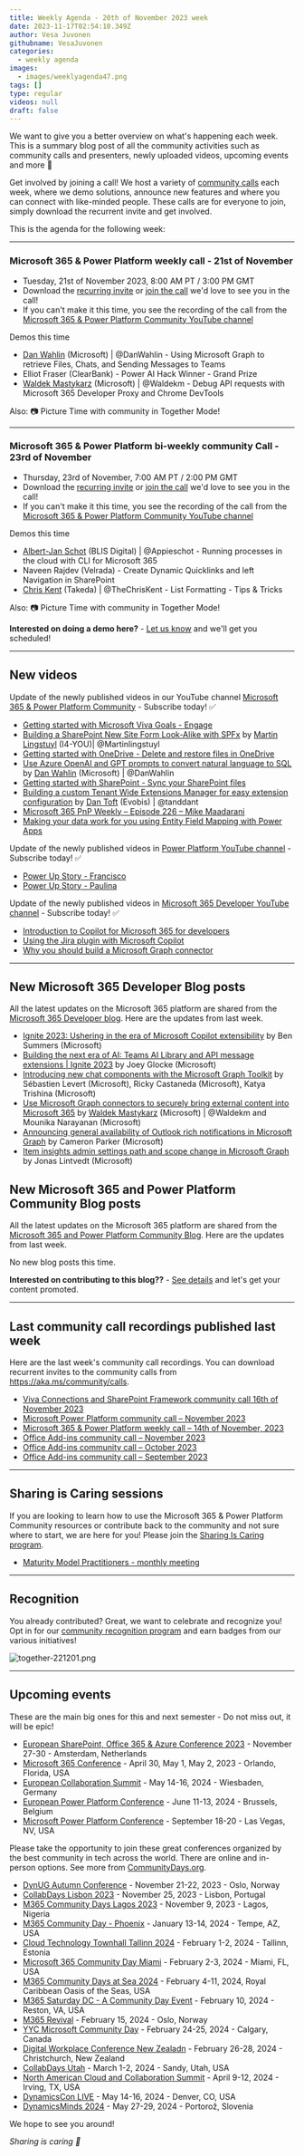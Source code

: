 ```yaml
---
title: Weekly Agenda - 20th of November 2023 week
date: 2023-11-17T02:54:10.349Z
author: Vesa Juvonen
githubname: VesaJuvonen
categories:
  - weekly agenda
images:
  - images/weeklyagenda47.png
tags: []
type: regular
videos: null
draft: false
---
```


We want to give you a better overview on what's happening each week. This is a summary blog post of all the community activities such as community calls and presenters, newly uploaded videos, upcoming events and more 🚀 

Get involved by joining a call! We host a variety of [community calls](https://aka.ms/community/calls) each week, where we demo solutions, announce new features and where you can connect with like-minded people. These calls are for everyone to join, simply download the recurrent invite and get involved.

This is the agenda for the following week:

---

### Microsoft 365 & Power Platform weekly call - 21st of November

* Tuesday, 21st of November 2023, 8:00 AM PT / 3:00 PM GMT
* Download the [recurring invite](https://aka.ms/m365-dev-call) or [join the call](https://aka.ms/m365-dev-call-join) we'd love to see you in the call!
* If you can't make it this time, you see the recording of the call from the [Microsoft 365 & Power Platform Community YouTube channel](https://www.youtube.com/playlist?list=PLR9nK3mnD-OUQOW86tT5dkCRQAVGY7DlH)

Demos this time

* [Dan Wahlin](https://twitter.com/DanWahlin) (Microsoft) | @DanWahlin - Using Microsoft Graph to retrieve Files, Chats, and Sending Messages to Teams
* Elliot Fraser (ClearBank) - Power AI Hack Winner - Grand Prize
* [Waldek Mastykarz](https://twitter.com/waldekm) (Microsoft) | @Waldekm - Debug API requests with Microsoft 365 Developer Proxy and Chrome DevTools

Also: 📷 Picture Time with community in Together Mode!

---

### Microsoft 365 & Power Platform bi-weekly community Call - 23rd of November

* Thursday, 23rd of November, 7:00 AM PT / 2:00 PM GMT
* Download the [recurring invite](https://aka.ms/spdev-sig-call) or [join the call](https://aka.ms/spdev-sig-call-join) we'd love to see you in the call!
* If you can't make it this time, you see the recording of the call from the [Microsoft 365 & Power Platform Community YouTube channel](https://www.youtube.com/watch?v=gAqUr9wa2_0&list=PLR9nK3mnD-OURfm5Ypu-wK52cxBv_gXCA)

Demos this time

* [Albert-Jan Schot](https://twitter.com/appieschot) (BLIS Digital) | @Appieschot - Running processes in the cloud with CLI for Microsoft 365
* Naveen Rajdev (Velrada) - Create Dynamic Quicklinks and left Navigation in SharePoint
* [Chris Kent](https://twitter.com/theChrisKent) (Takeda) | @TheChrisKent - List Formatting - Tips & Tricks

Also: 📷 Picture Time with community in Together Mode!

**Interested on doing a demo here?** - [Let us know](https://aka.ms/community/request/demo) and we'll get you scheduled!

---

## New videos 

Update of the newly published videos in our YouTube channel [Microsoft 365 & Power Platform Community](https://www.youtube.com/channel/UC_mKdhw-V6CeCM7gTo_Iy7w) - Subscribe today! ✅

* [Getting started with Microsoft Viva Goals - Engage](https://www.youtube.com/watch?v=YHhqTc2Ltis)
* [Building a SharePoint New Site Form Look-Alike with SPFx](https://www.youtube.com/watch?v=GOuCzp1ZpxE) by [Martin Lingstuyl](https://twitter.com/martinlingstuyl) (I4-YOU)| @Martinlingstuyl
* [Getting started with OneDrive - Delete and restore files in OneDrive](https://www.youtube.com/watch?v=PycVGYUWKa4)
* [Use Azure OpenAI and GPT prompts to convert natural language to SQL](https://www.youtube.com/watch?v=LChXBuyCAeo) by [Dan Wahlin](https://twitter.com/DanWahlin) (Microsoft) | @DanWahlin
* [Getting started with SharePoint - Sync your SharePoint files](https://www.youtube.com/watch?v=hTv9moLWYFY)
* [Building a custom Tenant Wide Extensions Manager for easy extension configuration](https://www.youtube.com/watch?v=gOGFo9Stnho) by [Dan Toft](tanddant) (Evobis) | @tanddant
* [Microsoft 365 PnP Weekly – Episode 226 – Mike Maadarani](https://www.youtube.com/watch?v=AfzbmwTWoDE)
* [Making your data work for you using Entity Field Mapping with Power Apps](https://www.youtube.com/watch?v=Hy2PVIPCkxg)


Update of the newly published videos in [Power Platform YouTube channel](https://www.youtube.com/@mspowerplatform) - Subscribe today! ✅

* [Power Up Story - Francisco](https://www.youtube.com/watch?v=UecCChS669c)
* [Power Up Story - Paulina](https://www.youtube.com/watch?v=z4JZXQ760WE)


Update of the newly published videos in [Microsoft 365 Developer YouTube channel](https://www.youtube.com/@Microsoft365Developer) - Subscribe today! ✅

* [Introduction to Copilot for Microsoft 365 for developers](https://www.youtube.com/watch?v=2OftQrc7PPQ)
* [Using the Jira plugin with Microsoft Copilot](https://www.youtube.com/watch?v=-7GgPqCewc8)
* [Why you should build a Microsoft Graph connector](https://www.youtube.com/watch?v=sD1HQtEM4uI)

---

## New Microsoft 365 Developer Blog posts

All the latest updates on the Microsoft 365 platform are shared from the [Microsoft 365 Developer blog](https://devblogs.microsoft.com/microsoft365dev/). Here are the updates from last week.

* [Ignite 2023: Ushering in the era of Microsoft Copilot extensibility](https://devblogs.microsoft.com/microsoft365dev/ignite-2023-ushering-in-the-era-of-microsoft-copilot-extensibility/) by Ben Summers (Microsoft)
* [Building the next era of AI: Teams AI Library and API message extensions | Ignite 2023](https://devblogs.microsoft.com/microsoft365dev/building-the-next-era-of-ai-teams-ai-library-and-api-message-extensions-ignite-2023/) by Joey Glocke (Microsoft)
* [Introducing new chat components with the Microsoft Graph Toolkit](https://devblogs.microsoft.com/microsoft365dev/introducing-new-chat-components-with-the-microsoft-graph-toolkit/) by Sébastien Levert (Microsoft), Ricky Castaneda (Microsoft), Katya Trishina (Microsoft)
* [Use Microsoft Graph connectors to securely bring external content into Microsoft 365](https://devblogs.microsoft.com/microsoft365dev/use-microsoft-graph-connectors-to-securely-bring-external-content-into-microsoft-365/) by [Waldek Mastykarz](https://twitter.com/waldekm) (Microsoft) | @Waldekm and Mounika Narayanan (Microsoft)
* [Announcing general availability of Outlook rich notifications in Microsoft Graph](https://devblogs.microsoft.com/microsoft365dev/announcing-general-availability-of-outlook-rich-notifications-in-microsoft-graph/) by Cameron Parker (Microsoft)
* [Item insights admin settings path and scope change in Microsoft Graph](https://devblogs.microsoft.com/microsoft365dev/item-insights-admin-settings-path-and-scope-change-in-microsoft-graph/) by Jonas Lintvedt (Microsoft)



## New Microsoft 365 and Power Platform Community Blog posts

All the latest updates on the Microsoft 365 platform are shared from the [Microsoft 365 and Power Platform Community Blog](https://pnp.github.io/blog/). Here are the updates from last week.

No new blog posts this time. 


**Interested on contributing to this blog??** - [See details](https://pnp.github.io/blog/post/contribute-blog/) and let's get your content promoted.

---

## Last community call recordings published last week

Here are the last week's community call recordings. You can download recurrent invites to the community calls from https://aka.ms/community/calls.

* [Viva Connections and SharePoint Framework community call 16th of November 2023](https://www.youtube.com/watch?v=n_rrVbZ4szU)
* [Microsoft Power Platform community call – November 2023](https://www.youtube.com/watch?v=79eu6eWCPT0)
* [Microsoft 365 & Power Platform weekly call – 14th of November, 2023](https://www.youtube.com/watch?v=q9laezIULGs)
* [Office Add-ins community call – November 2023](https://www.youtube.com/watch?v=2LeK8X9RElU)
* [Office Add-ins community call – October 2023](https://www.youtube.com/watch?v=c3aLpz3VEb4)
* [Office Add-ins community call – September 2023](https://www.youtube.com/watch?v=XNykp7pLXgI)

---

## Sharing is Caring sessions

If you are looking to learn how to use the Microsoft 365 & Power Platform Community resources or contribute back to the community and not sure where to start, we are here for you! Please join the [Sharing Is Caring program](https://pnp.github.io/sharing-is-caring/).

* [Maturity Model Practitioners - monthly meeting](https://aka.ms/mm4m365/invite)

---

## Recognition

You already contributed? Great, we want to celebrate and recognize you! Opt in for our [community recognition program](https://pnp.github.io/recognitionprogram/) and earn badges from our various initiatives! 

![together-221201.png](images/community-recognization-program.png)

---

## Upcoming events

These are the main big ones for this and next semester - Do not miss out, it will be epic!

* [European SharePoint, Office 365 & Azure Conference 2023](https://www.sharepointeurope.com/) - November 27-30 - Amsterdam, Netherlands
* [Microsoft 365 Conference](https://m365conf.com/#!/) - April 30, May 1, May 2, 2023 - Orlando, Florida, USA
* [European Collaboration Summit](https://www.cloudsummit.eu/) - May 14-16, 2024 - Wiesbaden, Germany
* [European Power Platform Conference](https://www.sharepointeurope.com/european-power-platform-conference/) - June 11-13, 2024 - Brussels, Belgium
* [Microsoft Power Platform Conference](https://powerplatformconf.com/#!/) - September 18-20 - Las Vegas, NV, USA


Please take the opportunity to join these great conferences organized by the best community in tech across the world. There are online and in-person options. See more from [CommunityDays.org](https://www.communitydays.org/).


* [DynUG Autumn Conference](https://www.communitydays.org/event/2023-11-21/dynug-autumn-conference) - November 21-22, 2023 - Oslo, Norway
* [CollabDays Lisbon 2023](https://www.collabdays.org/2023-lisbon/) - November 25, 2023 - Lisbon, Portugal
* [M365 Community Days Lagos 2023](https://www.communitydays.org/event/2023-12-09/m365-community-days-lagos-2023) - November 9, 2023 - Lagos, Nigeria
* [M365 Community Day - Phoenix](https://www.communitydays.org/event/2024-01-13/m365-community-day-phoenix) - January 13-14, 2024 - Tempe, AZ, USA
* [Cloud Technology Townhall Tallinn 2024](https://www.communitydays.org/event/2024-02-01/cloud-technology-townhall-tallinn-2024) - February 1-2, 2024 - Tallinn, Estonia
* [Microsoft 365 Community Day Miami](https://www.communitydays.org/event/2024-02-02/microsoft-365-community-day-miami) - February 2-3, 2024 - Miami, FL, USA
* [M365 Community Days at Sea 2024](https://www.communitydays.org/event/2024-02-04/m365-community-days-at-sea-2024) - February 4-11, 2024, Royal Caribbean Oasis of the Seas, USA
* [M365 Saturday DC - A Community Day Event](https://www.communitydays.org/event/2024-02-10/m365-saturday-dc-a-community-day-event) - February 10, 2024 - Reston, VA, USA
* [M365 Revival](https://www.communitydays.org/event/2024-02-15/m365-revival) - February 15, 2024 - Oslo, Norway
* [YYC Microsoft Community Day](https://www.communitydays.org/event/2024-02-24/yyc-microsoft-community-day) - February 24-25, 2024 - Calgary, Canada
* [Digital Workplace Conference New Zealadn](https://www.communitydays.org/event/2024-02-27/digital-workplace-conference-new-zealand) - February 26-28, 2024 - Christchurch, New Zealand
* [CollabDays Utah](https://www.communitydays.org/event/2024-03-01/collabdays-utah) - March 1-2, 2024 - Sandy, Utah, USA
* [North American Cloud and Collaboration Summit](https://www.communitydays.org/event/2024-04-09/north-american-cloud-and-collaboration-summit) - April 9-12, 2024 - Irving, TX, USA
* [DynamicsCon LIVE](https://www.communitydays.org/event/2024-05-13/dynamicscon-live) - May 14-16, 2024 - Denver, CO, USA
* [DynamicsMinds 2024](https://www.communitydays.org/event/2024-05-27/dynamicsminds-2024) - May 27-29, 2024 - Portorož, Slovenia

We hope to see you around!

_Sharing is caring 🧡_
